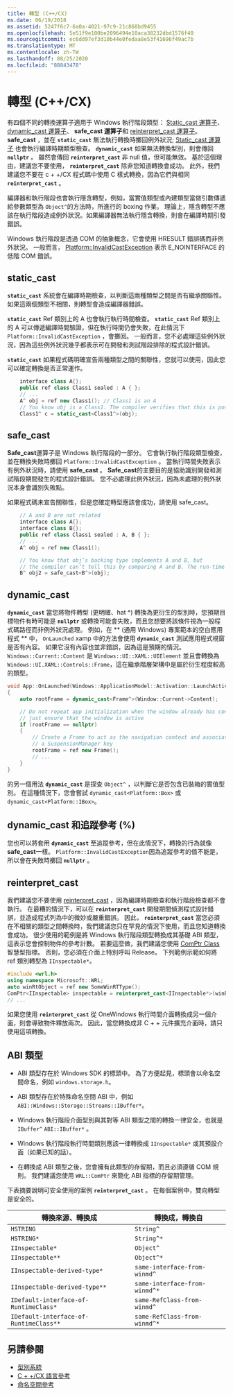 ```yaml
---
title: 轉型 (C++/CX)
ms.date: 06/19/2018
ms.assetid: 5247f6c7-6a0a-4021-97c9-21c868bd9455
ms.openlocfilehash: 5e51f9e100be2096494e10aca38232dbd1576f40
ms.sourcegitcommit: ec6dd97ef3d10b44e0fedaa8e53f41696f49ac7b
ms.translationtype: MT
ms.contentlocale: zh-TW
ms.lasthandoff: 08/25/2020
ms.locfileid: "88843478"
---
```

# <a name="casting-ccx"></a>轉型 (C++/CX)

有四個不同的轉換運算子適用于 Windows 執行階段類型： [Static_cast 運算子](../cpp/static-cast-operator.md)、 [dynamic_cast 運算子](../cpp/dynamic-cast-operator.md)、 **safe_cast 運算子**和 [reinterpret_cast 運算子](../cpp/reinterpret-cast-operator.md)。 **safe_cast** ，並在 **`static_cast`** 無法執行轉換時擲回例外狀況; [Static_cast 運算子](../cpp/static-cast-operator.md) 也會執行編譯時期類型檢查。 **`dynamic_cast`** 如果無法轉換型別，則會傳回 **`nullptr`** 。 雖然會傳回 **`reinterpret_cast`** 非 null 值，但可能無效。 基於這個理由，建議您不要使用， **`reinterpret_cast`** 除非您知道轉換會成功。 此外，我們建議您不要在 c + +/CX 程式碼中使用 C 樣式轉換，因為它們與相同 **`reinterpret_cast`** 。

編譯器和執行階段也會執行隱含轉型，例如，當實值類型或內建類型當做引數傳遞給參數類型為 `Object^`的方法時，所進行的 boxing 作業。 理論上，隱含轉型不應該在執行階段造成例外狀況。如果編譯器無法執行隱含轉換，則會在編譯時期引發錯誤。

Windows 執行階段是透過 COM 的抽象概念，它會使用 HRESULT 錯誤碼而非例外狀況。 一般而言， [Platform::InvalidCastException](../cppcx/platform-invalidcastexception-class.md) 表示 E_NOINTERFACE 的低階 COM 錯誤。

## <a name="static_cast"></a>static_cast

**`static_cast`** 系統會在編譯時期檢查，以判斷這兩種類型之間是否有繼承關聯性。 如果這兩個類型不相關，則轉型會造成編譯器錯誤。

**`static_cast`** Ref 類別上的 A 也會執行執行時間檢查。 **`static_cast`** Ref 類別上的 A 可以傳遞編譯時間驗證，但在執行時間仍會失敗，在此情況下 `Platform::InvalidCastException` ，會擲回。 一般而言，您不必處理這些例外狀況，因為這些例外狀況幾乎都表示可在開發和測試階段排除的程式設計錯誤。

**`static_cast`** 如果程式碼明確宣告兩種類型之間的關聯性，您就可以使用，因此您可以確定轉換是否正常運作。

```cpp
    interface class A{};
    public ref class Class1 sealed : A { };
    // ...
    A^ obj = ref new Class1(); // Class1 is an A
    // You know obj is a Class1. The compiler verifies that this is possible, and in C++/CX a run-time check is also performed.
    Class1^ c = static_cast<Class1^>(obj);
```

## <a name="safe_cast"></a>safe_cast

**Safe_cast**運算子是 Windows 執行階段的一部分。 它會執行執行階段類型檢查，並在轉換失敗時擲回 `Platform::InvalidCastException` 。 當執行時間失敗表示有例外狀況時，請使用 **safe_cast** 。 **Safe_cast**的主要目的是協助識別開發和測試階段期間發生的程式設計錯誤。 您不必處理此例外狀況，因為未處理的例外狀況本身會識別失敗點。

如果程式碼未宣告關聯性，但是您確定轉型應該會成功，請使用 safe_cast。

```cpp
    // A and B are not related
    interface class A{};
    interface class B{};
    public ref class Class1 sealed : A, B { };
    // ...
    A^ obj = ref new Class1();

    // You know that obj’s backing type implements A and B, but
    // the compiler can’t tell this by comparing A and B. The run-time type check succeeds.
    B^ obj2 = safe_cast<B^>(obj);
```

## <a name="dynamic_cast"></a>dynamic_cast

**`dynamic_cast`** 當您將物件轉型 (更明確、hat **^**) 轉換為更衍生的型別時，您預期目標物件有時可能是 **`nullptr`** 或轉換可能會失敗，而且您想要將該條件視為一般程式碼路徑而非例外狀況處理。 例如，在 ** (通用 Windows) 專案範本的空白應用程式 ** 中， `OnLaunched` xamp 中的方法會使用 **`dynamic_cast`** 測試應用程式視窗是否有內容。 如果它沒有內容也並非錯誤，因為這是預期的情況。 `Windows::Current::Content` 是 `Windows::UI::XAML::UIElement` 並且會轉換為 `Windows::UI.XAML::Controls::Frame`，這在繼承階層架構中是屬於衍生程度較高的類型。

```cpp
void App::OnLaunched(Windows::ApplicationModel::Activation::LaunchActivatedEventArgs^ args)
{
    auto rootFrame = dynamic_cast<Frame^>(Window::Current->Content);

    // Do not repeat app initialization when the window already has content,
    // just ensure that the window is active
    if (rootFrame == nullptr)
    {
        // Create a Frame to act as the navigation context and associate it with
        // a SuspensionManager key
        rootFrame = ref new Frame();
        // ...
    }
}
```

的另一個用法 **`dynamic_cast`** 是探查 `Object^` ，以判斷它是否包含已裝箱的實值型別。 在這種情況下，您會嘗試 `dynamic_cast<Platform::Box>` 或 `dynamic_cast<Platform::IBox>`。

## <a name="dynamic_cast-and-tracking-references-"></a>dynamic_cast 和追蹤參考 (%)

您也可以將套用 **`dynamic_cast`** 至追蹤參考，但在此情況下，轉換的行為就像 **safe_cast**一樣。 `Platform::InvalidCastException`因為追蹤參考的值不能是，所以會在失敗時擲回 **`nullptr`** 。

## <a name="reinterpret_cast"></a>reinterpret_cast

我們建議您不要使用 [reinterpret_cast](../cpp/reinterpret-cast-operator.md) ，因為編譯時期檢查和執行階段檢查都不會執行。 在最糟的情況下，可以在 **`reinterpret_cast`** 開發期間偵測程式設計錯誤，並造成程式列為中的微妙或嚴重錯誤。 因此， **`reinterpret_cast`** 當您必須在不相關的類型之間轉換時，我們建議您只在罕見的情況下使用，而且您知道轉換會成功。 很少使用的範例是將 Windows 執行階段類型轉換成其基礎 ABI 類型，這表示您會控制物件的參考計數。 若要這麼做，我們建議您使用 [ComPtr Class](../cpp/com-ptr-t-class.md) 智慧型指標。 否則，您必須在介面上特別呼叫 Release。 下列範例示範如何將 ref 類別轉型為 `IInspectable*`。

```cpp
#include <wrl.h>
using namespace Microsoft::WRL;
auto winRtObject = ref new SomeWinRTType();
ComPtr<IInspectable> inspectable = reinterpret_cast<IInspectable*>(winRtObject);
// ...
```

如果您使用 **`reinterpret_cast`** 從 OneWindows 執行時間介面轉換成另一個介面，則會導致物件釋放兩次。 因此，當您轉換成非 C + + 元件擴充介面時，請只使用這項轉換。

## <a name="abi-types"></a>ABI 類型

- ABI 類型存在於 Windows SDK 的標頭中。 為了方便起見，標頭會以命名空間命名，例如 `windows.storage.h`。

- ABI 類型存在於特殊命名空間 ABI 中，例如 `ABI::Windows::Storage::Streams::IBuffer*`。

- Windows 執行階段介面型別與其對等 ABI 類型之間的轉換一律安全，也就是 `IBuffer^` `ABI::IBuffer*` 。

- Windows 執行階段執行時間類別應該一律轉換成 `IInspectable*` 或其預設介面（如果已知的話）。

- 在轉換成 ABI 類型之後，您會擁有此類型的存留期，而且必須遵循 COM 規則。 我們建議您使用 `WRL::ComPtr` 來簡化 ABI 指標的存留期管理。

下表摘要說明可安全使用的案例 **`reinterpret_cast`** 。 在每個案例中，雙向轉型是安全的。

| 轉換來源、轉換成 | 轉換成，轉換自 |
|--|--|
| `HSTRING` | `String^` |
| `HSTRING*` | `String^*` |
| `IInspectable*` | `Object^` |
| `IInspectable**` | `Object^*` |
| `IInspectable-derived-type*` | `same-interface-from-winmd^` |
| `IInspectable-derived-type**` | `same-interface-from-winmd^*` |
| `IDefault-interface-of-RuntimeClass*` | `same-RefClass-from-winmd^` |
| `IDefault-interface-of-RuntimeClass**` | `same-RefClass-from-winmd^*` |

## <a name="see-also"></a>另請參閱

- [型別系統](../cppcx/type-system-c-cx.md)
- [C + +/CX 語言參考](../cppcx/visual-c-language-reference-c-cx.md)
- [命名空間參考](../cppcx/namespaces-reference-c-cx.md)
